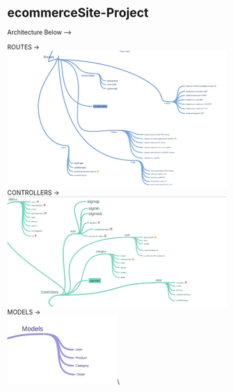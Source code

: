 # ecommerceSite-Project
Architecture Below -->\
\
ROUTES ->\
![routes](assets/routes.jpg)\
CONTROLLERS ->\
![routes](assets/controllers.jpg)\
MODELS ->\
![routes](assets/models.jpg)\
